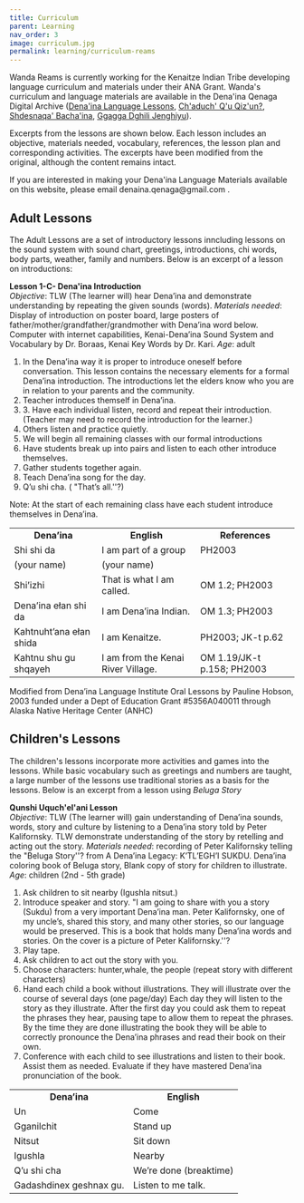 ```yaml
---
title: Curriculum
parent: Learning
nav_order: 3
image: curriculum.jpg
permalink: learning/curriculum-reams
---
```


		
<p>Wanda Reams is currently working for the Kenaitze Indian Tribe developing language curriculum and materials under their ANA Grant.  Wanda's curriculum and language materials are available in the Dena'ina Qenaga Digital Archive (<a href="archive/browse-2.cfm?ResourceID=1636">Dena'ina Language Lessons</a>, <a href="archive/browse-2.cfm?ResourceID=1638">Ch'aduch' Q'u Qiz'un?</a>, <a href="archive/browse-2.cfm?ResourceID=1637">Shdesnaqa' Bacha'ina</a>, <a href="archive/browse-2.cfm?ResourceID=1639"> 	Ggagga Dghili Jenghiyu</a>).</p>  

<p>Excerpts from the lessons are shown below. Each lesson includes an objective, materials needed, vocabulary, references, the lesson plan and corresponding activities.  The excerpts have been modified from the original, although the content remains intact.</p>
<p>If you are interested in making your Dena'ina Language Materials available on this website, please email denaina.qenaga@gmail.com .</p>
<h2>Adult Lessons</h2>
<p>The Adult Lessons are a set of introductory lessons inncluding lessons on the sound system with sound chart, greetings, introductions, chi words, body parts, weather, family and numbers.  Below is an excerpt of a lesson on introductions:</p>
<b>Lesson 1-C- Dena'ina Introduction</b><br />
<i>Objective</i>: TLW (The learner will) hear Dena’ina and demonstrate understanding by repeating the given sounds (words).
<i>Materials needed</i>: Display of introduction on poster board, large posters of father/mother/grandfather/grandmother with Dena’ina word below. Computer with internet capabilities, Kenai-Dena’ina Sound System and Vocabulary by Dr. Boraas, Kenai Key Words by Dr. Kari.
<i>Age</i>: adult
<ol>
<li>
In the Dena’ina way it is proper to introduce oneself before conversation. This lesson contains the necessary elements for a formal Dena’ina introduction.  The introductions let the elders know who you are in relation to your parents and the community.</li>
<li>Teacher introduces themself in Dena’ina.</li>
<li>3.   Have each individual listen, record and repeat their introduction. (Teacher may need to record the introduction for the learner.)</li>
<li>Others listen and practice quietly.</li>
<li>We will begin all remaining classes with our formal introductions</li>
<li> Have students break up into pairs and listen to each other introduce themselves.</li>
<li>Gather students together again.  </li>
<li> Teach Dena’ina song for the day.</li>
<li>Q’u shi cha. ( "That’s all.''?)</li>
</ol>
<p class="fineprint">Note: At the start of each remaining class have each student introduce themselves in Dena’ina.</p>

<table class="chart" align="center">
<tr>
	<td align="center"><b>Dena’ina</b></td>
	<td align="center"><b>English</b></td>
	<td align="center"><b>References</b></td>
</tr>
<tr>
	<td>Shi shi da</td>
	<td>I am part of a group</td>
	<td>PH2003</td>
</tr>
<tr>
	<td>(your name)</td>
	<td>(your name)</td>
	<td></td>
</tr>
<tr>
	<td>Shi’izhi</td>
	<td>That is what I am called.</td>
	<td>OM 1.2; PH2003</td>
</tr>
<tr>
	<td>Dena’ina ełan shi da</td>
	<td>I am Dena’ina Indian.</td>
	<td>OM 1.3; PH2003</td>
</tr>
<tr>
	<td>Kahtnuht’ana ełan shida</td>
	<td>I am Kenaitze.</td>
	<td>PH2003; JK-t p.62</td>
</tr>
<tr>
	<td>Kahtnu shu gu shqayeh</td>
	<td>I am from the Kenai River Village.</td>
	<td>OM 1.19/JK-t p.158; PH2003</td>
</tr>
</table>

<p class="fineprint">
Modified from Dena’ina Language Institute Oral Lessons by Pauline Hobson, 2003 funded under a Dept of Education Grant  #5356A040011 through Alaska Native Heritage Center (ANHC)</p>
  

<!--Begin Children's Lesson section -->
<h2>Children's Lessons</h2>
<p>The children's lessons incorporate more activities and games into the lessons.  While basic vocabulary such as greetings and numbers are taught, a large number of the lessons use traditional stories as a basis for the lessons.  Below is an excerpt from a lesson using <i>Beluga Story</i></p>
<b>Qunshi Uquch'el'ani Lesson</b><br />
<i>Objective</i>:  TLW (The learner will) gain understanding of Dena’ina sounds, words, story and culture by listening to a Dena’ina story told by Peter Kalifornsky.  TLW demonstrate understanding of the story by retelling and acting out the story.
<i>Materials needed</i>: recording of Peter Kalifornsky telling the "Beluga Story''? from A Dena’ina Legacy: K’TL’EGH’I SUKDU.
Dena’ina coloring book of Beluga story, Blank copy of story for children to illustrate. 
<i>Age</i>: children (2nd - 5th grade)


<ol>
<li>Ask children to sit nearby (Igushla nitsut.)</li>
<li>Introduce speaker and story.  "I am going to share with you a story (Sukdu) from a very important Dena’ina man.  Peter Kalifornsky, one of my uncle’s, shared this story, and many other stories, so our language would be preserved.  This is a book that holds many Dena’ina words and stories.  On the cover is a picture of Peter Kalifornsky.''?</li>
<li>Play tape.</li>
<li>Ask children to act out the story with you.  </li>
<li>Choose characters: hunter,whale, the people (repeat story with different characters)</li>
<li>Hand each child a book without illustrations.  They will illustrate   
      over the course of several days (one page/day) Each day they   
      will listen to the story as they illustrate.  After the first day you 
      could ask them to repeat the phrases they hear, pausing tape to 
      allow them to repeat the phrases. By the time they are done 
      illustrating the book they will be able to correctly pronounce the 
      Dena’ina phrases and read their book on their own.</li>
<li>Conference with each child to see illustrations and listen to their 
      book. Assist them as needed.  Evaluate if they have mastered 
            Dena’ina  pronunciation of the book. </li>

</ol>
<table class="chart" align="center">
<tr>
	<td align="center"><b>Dena’ina</b></td>
	<td align="center"><b>English</b></td>
</tr>
<tr>
	<td>Un</td>
	<td>Come</td>
</tr>
<tr>
	<td>Gganilchit</td>
	<td>Stand up</td>
</tr>
<tr>
	<td>Nitsut</td>
	<td>Sit down</td>
</tr>
<tr>
	<td>Igushla</td>
	<td>Nearby</td>
</tr>
<tr>
	<td>Q’u shi cha</td>
	<td>We’re done (breaktime)</td>
</tr>

<tr>
	<td>Gadashdinex geshnax gu.</td>
	<td>Listen to me talk.</td>
</tr>
</table>

	

